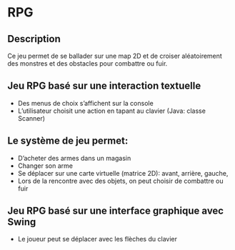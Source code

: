 # RPG

## Description

Ce jeu permet de se ballader sur une map 2D et de croiser aléatoirement des monstres et des obstacles pour combattre ou fuir. 

## Jeu RPG basé sur une interaction textuelle

- Des menus de choix s’affichent sur la console 
- L’utilisateur choisit une action en tapant au clavier (Java: classe Scanner)

## Le système de jeu permet:
- D’acheter des armes dans un magasin
- Changer son arme
- Se déplacer sur une carte virtuelle (matrice 2D): avant, arrière, gauche,
- Lors de la rencontre avec des objets, on peut choisir de combattre ou fuir

## Jeu RPG basé sur une interface graphique avec Swing
- Le joueur peut se déplacer avec les flèches du clavier
